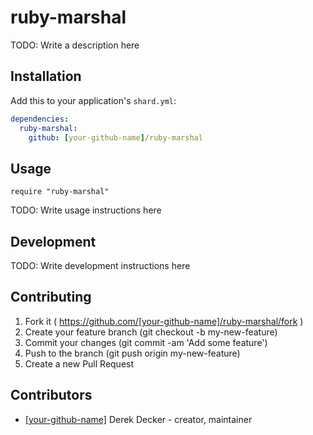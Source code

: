 # ruby-marshal

TODO: Write a description here

## Installation

Add this to your application's `shard.yml`:

```yaml
dependencies:
  ruby-marshal:
    github: [your-github-name]/ruby-marshal
```

## Usage

```crystal
require "ruby-marshal"
```

TODO: Write usage instructions here

## Development

TODO: Write development instructions here

## Contributing

1. Fork it ( https://github.com/[your-github-name]/ruby-marshal/fork )
2. Create your feature branch (git checkout -b my-new-feature)
3. Commit your changes (git commit -am 'Add some feature')
4. Push to the branch (git push origin my-new-feature)
5. Create a new Pull Request

## Contributors

- [[your-github-name]](https://github.com/[your-github-name]) Derek Decker - creator, maintainer

